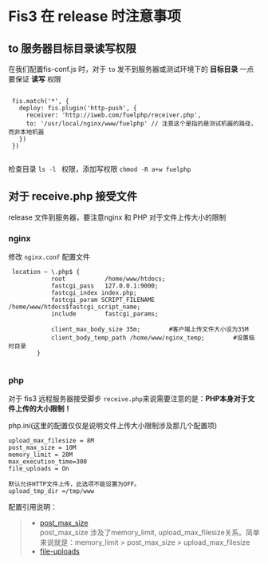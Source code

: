 # Fis3 在 release 时注意事项

## to 服务器目标目录读写权限

在我们配置fis-conf.js 时，对于 `to` 发不到服务器或测试环境下的 **目标目录** 一点要保证 **读写** 权限

```

 fis.match('*', {
   deploy: fis.plugin('http-push', {
     receiver: 'http://iweb.com/fuelphp/receiver.php',
     to: '/usr/local/nginx/www/fuelphp' // 注意这个是指的是测试机器的路径，而非本地机器
   })
 })
 
```

检查目录 `ls -l ` 权限，添加写权限 `chmod -R a+w fuelphp`


## 对于 receive.php 接受文件

release 文件到服务器，要注意nginx 和 PHP 对于文件上传大小的限制
### nginx
修改 `nginx.conf` 配置文件    

```
 location ~ \.php$ {
            root           /home/www/htdocs;
            fastcgi_pass   127.0.0.1:9000;
            fastcgi_index index.php;
            fastcgi_param SCRIPT_FILENAME /home/www/htdocs$fastcgi_script_name;
            include        fastcgi_params;

            client_max_body_size 35m;        #客户端上传文件大小设为35M
            client_body_temp_path /home/www/nginx_temp;        #设置临时目录
        }
        
```

### php
对于 fis3 远程服务器接受脚步 `receive.php`来说需要注意的是：**PHP本身对于文件上传的大小限制！**    

php.ini(这里的配置仅仅是说明文件上传大小限制涉及那几个配置项)   

```
upload_max_filesize = 8M 
post_max_size = 10M 
memory_limit = 20M
max_execution_time=300
file_uploads = On

默认允许HTTP文件上传，此选项不能设置为OFF。
upload_tmp_dir =/tmp/www

``` 
配置引用说明：
> * [post_max_size](http://php.net/manual/zh/ini.core.php#ini.post-max-size)    
> post_max_size 涉及了memory_limit, upload_max_filesize关系。简单来说就是：memory_limit > post_max_size > upload_max_filesize    
> * [file-uploads](http://php.net/manual/zh/ini.core.php#ini.file-uploads)
> 

